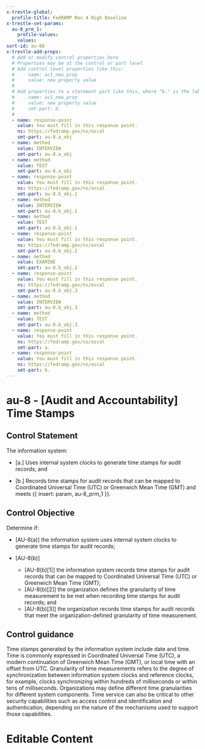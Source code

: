 ```yaml
---
x-trestle-global:
  profile-title: FedRAMP Rev 4 High Baseline
x-trestle-set-params:
  au-8_prm_1:
    profile-values:
    values:
sort-id: au-08
x-trestle-add-props:
  # Add or modify control properties here
  # Properties may be at the control or part level
  # Add control level properties like this:
  #   - name: ac1_new_prop
  #     value: new property value
  #
  # Add properties to a statement part like this, where "b." is the label of the target statement part
  #   - name: ac1_new_prop
  #     value: new property value
  #     smt-part: b.
  #
  - name: response-point
    value: You must fill in this response point.
    ns: https://fedramp.gov/ns/oscal
    smt-part: au-8.a_obj
  - name: method
    value: INTERVIEW
    smt-part: au-8.a_obj
  - name: method
    value: TEST
    smt-part: au-8.a_obj
  - name: response-point
    value: You must fill in this response point.
    ns: https://fedramp.gov/ns/oscal
    smt-part: au-8.b_obj.1
  - name: method
    value: INTERVIEW
    smt-part: au-8.b_obj.1
  - name: method
    value: TEST
    smt-part: au-8.b_obj.1
  - name: response-point
    value: You must fill in this response point.
    ns: https://fedramp.gov/ns/oscal
    smt-part: au-8.b_obj.2
  - name: method
    value: EXAMINE
    smt-part: au-8.b_obj.2
  - name: response-point
    value: You must fill in this response point.
    ns: https://fedramp.gov/ns/oscal
    smt-part: au-8.b_obj.3
  - name: method
    value: INTERVIEW
    smt-part: au-8.b_obj.3
  - name: method
    value: TEST
    smt-part: au-8.b_obj.3
  - name: response-point
    value: You must fill in this response point.
    ns: https://fedramp.gov/ns/oscal
    smt-part: a.
  - name: response-point
    value: You must fill in this response point.
    ns: https://fedramp.gov/ns/oscal
    smt-part: b.
---
```


# au-8 - \[Audit and Accountability\] Time Stamps

## Control Statement

The information system:

- \[a.\] Uses internal system clocks to generate time stamps for audit records; and

- \[b.\] Records time stamps for audit records that can be mapped to Coordinated Universal Time (UTC) or Greenwich Mean Time (GMT) and meets {{ insert: param, au-8_prm_1 }}.

## Control Objective

Determine if:

- \[AU-8(a)\] the information system uses internal system clocks to generate time stamps for audit records;

- \[AU-8(b)\]

  - \[AU-8(b)[1]\] the information system records time stamps for audit records that can be mapped to Coordinated Universal Time (UTC) or Greenwich Mean Time (GMT);
  - \[AU-8(b)[2]\] the organization defines the granularity of time measurement to be met when recording time stamps for audit records; and
  - \[AU-8(b)[3]\] the organization records time stamps for audit records that meet the organization-defined granularity of time measurement.

## Control guidance

Time stamps generated by the information system include date and time. Time is commonly expressed in Coordinated Universal Time (UTC), a modern continuation of Greenwich Mean Time (GMT), or local time with an offset from UTC. Granularity of time measurements refers to the degree of synchronization between information system clocks and reference clocks, for example, clocks synchronizing within hundreds of milliseconds or within tens of milliseconds. Organizations may define different time granularities for different system components. Time service can also be critical to other security capabilities such as access control and identification and authentication, depending on the nature of the mechanisms used to support those capabilities.

# Editable Content

<!-- Make additions and edits below -->
<!-- The above represents the contents of the control as received by the profile, prior to additions. -->
<!-- If the profile makes additions to the control, they will appear below. -->
<!-- The above markdown may not be edited but you may edit the content below, and/or introduce new additions to be made by the profile. -->
<!-- If there is a yaml header at the top, parameter values may be edited. Use --set-parameters to incorporate the changes during assembly. -->
<!-- The content here will then replace what is in the profile for this control, after running profile-assemble. -->
<!-- The added parts in the profile for this control are below.  You may edit them and/or add new ones. -->
<!-- Each addition must have a heading either of the form ## Control my_addition_name -->
<!-- or ## Part a. (where the a. refers to one of the control statement labels.) -->
<!-- "## Control" parts are new parts added after the statement part. -->
<!-- "## Part" parts are new parts added into the top-level statement part with that label. -->
<!-- Subparts may be added with nested hash levels of the form ### My Subpart Name -->
<!-- underneath the parent ## Control or ## Part being added -->
<!-- See https://ibm.github.io/compliance-trestle/tutorials/ssp_profile_catalog_authoring/ssp_profile_catalog_authoring for guidance. -->
